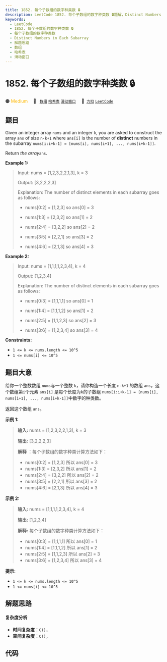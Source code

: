 ```yaml
---
title: 1852. 每个子数组的数字种类数 🔒
description: LeetCode 1852. 每个子数组的数字种类数 🔒题解，Distinct Numbers in Each Subarray，包含解题思路、复杂度分析以及完整的 JavaScript 代码实现。
keywords:
  - LeetCode
  - 1852. 每个子数组的数字种类数 🔒
  - 每个子数组的数字种类数
  - Distinct Numbers in Each Subarray
  - 解题思路
  - 数组
  - 哈希表
  - 滑动窗口
---
```


# 1852. 每个子数组的数字种类数 🔒

🟠 <font color=#ffb800>Medium</font>&emsp; 🔖&ensp; [`数组`](/tag/array.md) [`哈希表`](/tag/hash-table.md) [`滑动窗口`](/tag/sliding-window.md)&emsp; 🔗&ensp;[`力扣`](https://leetcode.cn/problems/distinct-numbers-in-each-subarray) [`LeetCode`](https://leetcode.com/problems/distinct-numbers-in-each-subarray)

## 题目

Given an integer array `nums` and an integer `k`, you are asked to construct
the array `ans` of size `n-k+1` where `ans[i]` is the number of **distinct**
numbers in the subarray `nums[i:i+k-1] = [nums[i], nums[i+1], ...,
nums[i+k-1]]`.

Return _the array_`ans`.



**Example 1:**

> 
> 
> Input: nums = [1,2,3,2,2,1,3], k = 3
> 
> 
> 
> Output: [3,2,2,2,3]
> 
> 
> 
> Explanation: The number of distinct elements in each subarray goes as follows:
> 
> 
> - nums[0:2] = [1,2,3] so ans[0] = 3
> 
> 
> - nums[1:3] = [2,3,2] so ans[1] = 2
> 
> 
> - nums[2:4] = [3,2,2] so ans[2] = 2
> 
> 
> - nums[3:5] = [2,2,1] so ans[3] = 2
> 
> 
> - nums[4:6] = [2,1,3] so ans[4] = 3
> 
> 

**Example 2:**

> 
> 
> Input: nums = [1,1,1,1,2,3,4], k = 4
> 
> 
> 
> Output: [1,2,3,4]
> 
> 
> 
> Explanation: The number of distinct elements in each subarray goes as follows:
> 
> 
> - nums[0:3] = [1,1,1,1] so ans[0] = 1
> 
> 
> - nums[1:4] = [1,1,1,2] so ans[1] = 2
> 
> 
> - nums[2:5] = [1,1,2,3] so ans[2] = 3
> 
> 
> - nums[3:6] = [1,2,3,4] so ans[3] = 4
> 
> 

**Constraints:**

  * `1 <= k <= nums.length <= 10^5`
  * `1 <= nums[i] <= 10^5`


## 题目大意

给你一个整数数组 `nums`与一个整数 `k`，请你构造一个长度 `n-k+1` 的数组 `ans`，这个数组第`i`个元素 `ans[i]`
是每个长度为k的子数组 `nums[i:i+k-1] = [nums[i], nums[i+1], ..., nums[i+k-1]]`中数字的种类数。

返回这个数组 `ans`。



**示例 1:**

> 
> 
> 
> 
> 
> **输入:** nums = [1,2,3,2,2,1,3], k = 3
> 
> **输出:** [3,2,2,2,3]
> 
> **解释** ：每个子数组的数字种类计算方法如下：
> - nums[0:2] = [1,2,3] 所以 ans[0] = 3
> - nums[1:3] = [2,3,2] 所以 ans[1] = 2
> - nums[2:4] = [3,2,2] 所以 ans[2] = 2
> - nums[3:5] = [2,2,1] 所以 ans[3] = 2
> - nums[4:6] = [2,1,3] 所以 ans[4] = 3
> 
> 

**示例  2:**

> 
> 
> 
> 
> 
> **输入:** nums = [1,1,1,1,2,3,4], k = 4
> 
> **输出:** [1,2,3,4]
> 
> **解释:** 每个子数组的数字种类计算方法如下：
> - nums[0:3] = [1,1,1,1] 所以 ans[0] = 1
> - nums[1:4] = [1,1,1,2] 所以 ans[1] = 2
> - nums[2:5] = [1,1,2,3] 所以 ans[2] = 3
> - nums[3:6] = [1,2,3,4] 所以 ans[3] = 4
> 
> 



**提示:**

  * `1 <= k <= nums.length <= 10^5`
  * `1 <= nums[i] <= 10^5`


## 解题思路

#### 复杂度分析

- **时间复杂度**：`O()`，
- **空间复杂度**：`O()`，

## 代码

```javascript

```